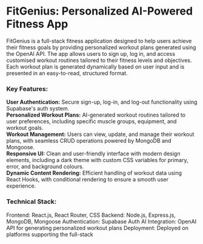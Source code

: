 # FitGenius: Personalized AI-Powered Fitness App
FitGenius is a full-stack fitness application designed to help users achieve their fitness goals by providing personalized workout plans generated using the OpenAI API. The app allows users to sign up, log in, and access customised workout routines tailored to their fitness levels and objectives. Each workout plan is generated dynamically based on user input and is presented in an easy-to-read, structured format.   
  
### Key Features:
**User Authentication:** Secure sign-up, log-in, and log-out functionality using Supabase's auth system.  
**Personalized Workout Plans:** AI-generated workout routines tailored to user preferences, including specific muscle groups, equipment, and workout goals.  
**Workout Management:** Users can view, update, and manage their workout plans, with seamless CRUD operations powered by MongoDB and Mongoose.  
**Responsive UI:** Clean and user-friendly interface with modern design elements, including a dark theme with custom CSS variables for primary, error, and background colours.  
**Dynamic Content Rendering:** Efficient handling of workout data using React Hooks, with conditional rendering to ensure a smooth user experience.  
  
### Technical Stack:
Frontend: React.js, React Router, CSS
Backend: Node.js, Express.js, MongoDB, Mongoose
Authentication: Supabase Auth
AI Integration: OpenAI API for generating personalized workout plans
Deployment: Deployed on platforms supporting the full-stack

